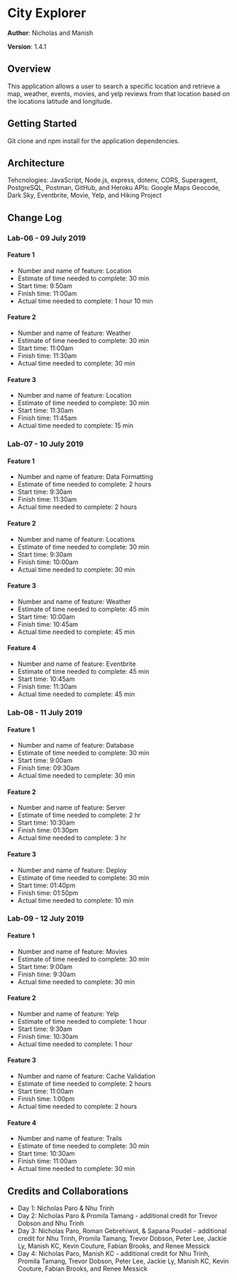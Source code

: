 # City Explorer

**Author**: Nicholas and Manish

**Version**: 1.4.1

## Overview
This application allows a user to search a specific location and retrieve a map, weather, events, movies, and yelp reviews from that location based on the locations latitude and longitude.

## Getting Started
Git clone and npm install for the application dependencies.

## Architecture
Tehcnologies: JavaScript, Node.js, express, dotenv, CORS, Superagent, PostgreSQL, Postman, GitHub, and Heroku
APIs: Google Maps Geocode, Dark Sky, Eventbrite, Movie, Yelp, and Hiking Project

## Change Log
### Lab-06 - 09 July 2019
#### Feature 1
* Number and name of feature: Location
* Estimate of time needed to complete: 30 min
* Start time: 9:50am
* Finish time: 11:00am
* Actual time needed to complete: 1 hour 10 min

#### Feature 2
* Number and name of feature: Weather
* Estimate of time needed to complete: 30 min
* Start time: 11:00am
* Finish time: 11:30am
* Actual time needed to complete: 30 min

#### Feature 3
* Number and name of feature: Location
* Estimate of time needed to complete: 30 min
* Start time: 11:30am
* Finish time: 11:45am
* Actual time needed to complete: 15 min

### Lab-07 - 10 July 2019
#### Feature 1
* Number and name of feature: Data Formatting
* Estimate of time needed to complete: 2 hours
* Start time: 9:30am
* Finish time: 11:30am
* Actual time needed to complete: 2 hours

#### Feature 2
* Number and name of feature: Locations
* Estimate of time needed to complete: 30 min
* Start time: 9:30am
* Finish time: 10:00am
* Actual time needed to complete: 30 min

#### Feature 3
* Number and name of feature: Weather
* Estimate of time needed to complete: 45 min
* Start time: 10:00am
* Finish time: 10:45am
* Actual time needed to complete: 45 min

#### Feature 4
* Number and name of feature: Eventbrite
* Estimate of time needed to complete: 45 min
* Start time: 10:45am
* Finish time: 11:30am
* Actual time needed to complete: 45 min

### Lab-08 - 11 July 2019
#### Feature 1 
* Number and name of feature: Database
* Estimate of time needed to complete: 30 min
* Start time: 9:00am
* Finish time: 09:30am
* Actual time needed to complete: 30 min

#### Feature 2 
* Number and name of feature: Server
* Estimate of time needed to complete: 2 hr
* Start time: 10:30am
* Finish time: 01:30pm
* Actual time needed to complete: 3 hr

#### Feature 3
* Number and name of feature: Deploy
* Estimate of time needed to complete: 30 min
* Start time: 01:40pm
* Finish time: 01:50pm
* Actual time needed to complete: 10 min

### Lab-09 - 12 July 2019
#### Feature 1 
* Number and name of feature: Movies
* Estimate of time needed to complete: 30 min
* Start time: 9:00am
* Finish time: 9:30am
* Actual time needed to complete: 30 min

#### Feature 2 
* Number and name of feature: Yelp
* Estimate of time needed to complete: 1 hour
* Start time: 9:30am
* Finish time: 10:30am
* Actual time needed to complete: 1 hour

#### Feature 3
* Number and name of feature: Cache Validation
* Estimate of time needed to complete: 2 hours
* Start time: 11:00am
* Finish time: 1:00pm
* Actual time needed to complete: 2 hours

#### Feature 4
* Number and name of feature: Trails
* Estimate of time needed to complete: 30 min
* Start time: 10:30am
* Finish time: 11:00am
* Actual time needed to complete: 30 min

## Credits and Collaborations 
* Day 1: Nicholas Paro & Nhu Trinh
* Day 2: Nicholas Paro & Promila Tamang - additional credit for Trevor Dobson and Nhu Trinh
* Day 3: Nicholas Paro, Roman Gebrehiwot, & Sapana Poudel - additional credit for Nhu Trinh, Promila Tamang, Trevor Dobson, Peter Lee, Jackie Ly, Manish KC, Kevin Couture, Fabian Brooks, and Renee Messick
* Day 4: Nicholas Paro, Manish KC - additional credit for Nhu Trinh, Promila Tamang, Trevor Dobson, Peter Lee, Jackie Ly, Manish KC, Kevin Couture, Fabian Brooks, and Renee Messick
